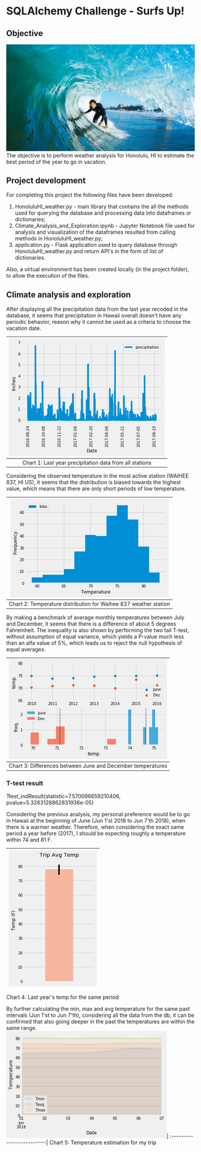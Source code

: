 # SQLAlchemy Challenge - Surfs Up!

## Objective
<img src=Images/surfs-up.png >
The objective is to perform weather analysis for Honolulu, HI to estimate the best period of the year to go in vacation.

## Project development
For completing this project the following files have been developed:

1. HonoluluHI_weather.py - main library that contains the all the methods used for querying the database and processing data into dataframes or dictionaries;
2. Climate_Analysis_and_Exploration.ipynb - Jupyter Notebook file used for analysis and visualization of the dataframes resulted from calling methods in HonoluluHI_weather.py;
3. application.py - Flask application used to query database through HonoluluHI_weather.py and return API's in the form of list of dictionaries.

Also, a virtual environment has been created locally (in the project folder), to allow the execution of the files.

## Climate analysis and exploration
After displaying all the precipitation data from the last year recoded in the database, it seems that precipitation in Hawaii overall doesn't have any periodic behavior, reason why it cannot be used as a criteria to choose the vacation date.

<img src=Images/Precipitation_chart.png >|
:-------------------------:|
Chart 1: Last year precipitation data from all stations|

Considering the observed temperature in the most active station (WAIHEE 837, HI US), it seems that the distribution is biased towards the highest value, which means that there are only short periods of low temperature.

<img src=Images/Temp_hist.png >|
:-------------------------:|
Chart 2: Temperature distribution for Waihee 837 weather station|

By making a benchmark of average monthly temperatures between July and December, it seems that there is a difference of about 5 degrees Fahreinheit. The inequality is also shown by performing the two tail T-test, without assumption of equal variance, which yields a P-value much less than an alfa value of 5%, which leads us to reject the null hypothesis of equal averages.

<img src=Images/Ttest.png >|
:-------------------------:|
Chart 3: Differences between June and December temperatures|
### T-test result
Ttest_indResult(statistic=7.570096659210406, pvalue=5.3283128862831936e-05)


Considering the previous analysis, my personal preference would be to go in Hawaii at the beginning of June (Jun 1'st 2018 to Jun 7'th 2018), when there is a warmer weather. Therefore, when considering the exact same period a year before (2017), I should be expecting roughly a temperature within 74 and 81 F.

<img src=Images/TripTemp_bar.png >|
:-------------------------:|
Chart 4: Last year's temp for the same period

By further calculating the min, max and avg temperature for the same past intervals (Jun 1'st to Jun 7'th), considering all the data from the db, it can be confirmed that also going deeper in the past the temperatures are within the same range.
<img src=Images/WeatherRainfall_area.png >|
:-------------------------:|
Chart 5: Temperature estimation for my trip

